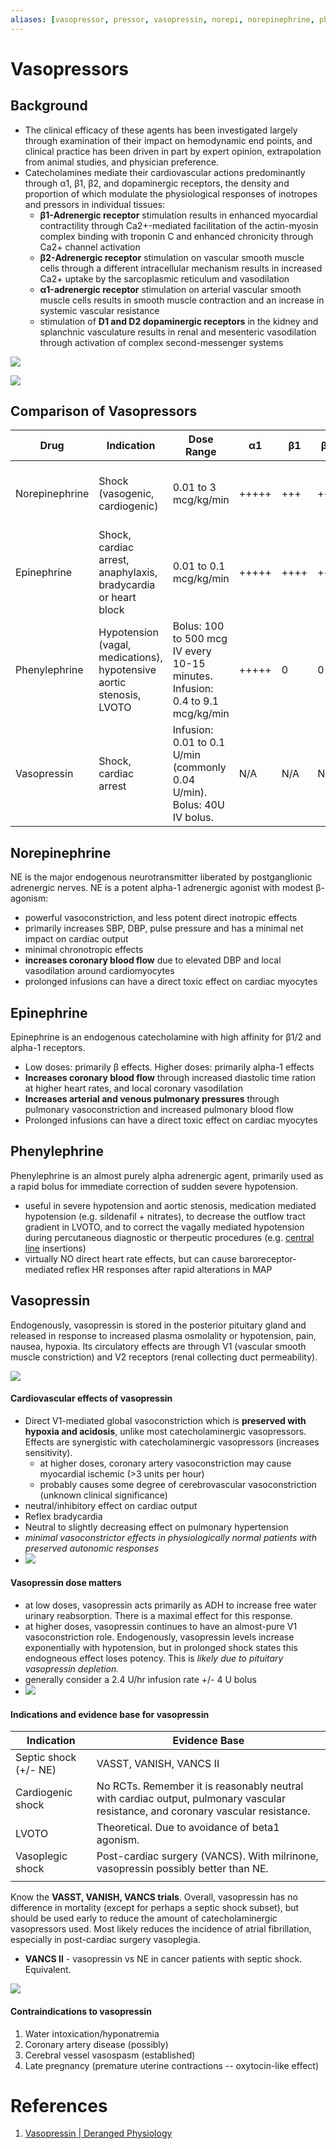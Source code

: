```yaml
---
aliases: [vasopressor, pressor, vasopressin, norepi, norepinephrine, phenyl, phenylephrine]
---
```

# Vasopressors
## Background
- The clinical efficacy of these agents has been investigated largely through examination of their impact on hemodynamic end points, and clinical practice has been driven in part by expert opinion, extrapolation from animal studies, and physician preference.
- Catecholamines mediate their cardiovascular actions predominantly through α1, β1, β2, and dopaminergic receptors, the density and proportion of which modulate the physiological responses of inotropes and pressors in individual tissues:
	- **β1-Adrenergic receptor** stimulation results in enhanced myocardial contractility through Ca2+-mediated facilitation of the actin-myosin complex binding with troponin C and enhanced chronicity through Ca2+ channel activation
	- **β2-Adrenergic receptor** stimulation on vascular smooth muscle cells through a different intracellular mechanism results in increased Ca2+ uptake by the sarcoplasmic reticulum and vasodilation
	- **α1-adrenergic receptor** stimulation on arterial vascular smooth muscle cells results in smooth muscle contraction and an increase in systemic vascular resistance
	- stimulation of **D1 and D2 dopaminergic receptors** in the kidney and splanchnic vasculature results in renal and mesenteric vasodilation through activation of complex second-messenger systems

![](_attachments/16ff1.jpg)

![](_attachments/16ff2.jpg)

## Comparison of Vasopressors
| Drug           | Indication                                                           | Dose Range                                                                    | α1    | β1   | β2  | DA  | Major Side Fx                                                                    |
| -------------- | -------------------------------------------------------------------- | ----------------------------------------------------------------------------- | ----- | ---- | --- | --- | -------------------------------------------------------------------------------- |
| Norepinephrine | Shock (vasogenic, cardiogenic)                                       | 0.01 to 3 mcg/kg/min                                                          | +++++ | +++  | ++  | N/A | Arrhythmias, bradycardia, peripheral ischemia, hypertension                      |
| Epinephrine    | Shock, cardiac arrest, anaphylaxis, bradycardia or heart block       | 0.01 to 0.1 mcg/kg/min                                                        | +++++ | ++++ | +++ | N/A | Ventricular arrhythmias, hypertension, cardiac ischemia, SCD                     |
| Phenylephrine  | Hypotension (vagal, medications), hypotensive aortic stenosis, LVOTO | Bolus: 100 to 500 mcg IV every 10-15 minutes. Infusion: 0.4 to 9.1 mcg/kg/min | +++++ | 0    | 0   | N/A | Reflex bradycardia, hypertension, severe vasoconstriction                        |
| Vasopressin    | Shock, cardiac arrest                                                | Infusion: 0.01 to 0.1 U/min (commonly 0.04 U/min). Bolus: 40U IV bolus.       | N/A   | N/A  | N/A | N/A | arrhythmias, hypertension, decreased cardiac output, splanchnic vasoconstriction | 

## Norepinephrine
NE is the major endogenous neurotransmitter liberated by postganglionic adrenergic nerves. NE is a potent alpha-1 adrenergic agonist with modest β-agonism:
- powerful vasoconstriction, and less potent direct inotropic effects
- primarily increases SBP, DBP, pulse pressure and has a minimal net impact on cardiac output
- minimal chronotropic effects
- **increases coronary blood flow** due to elevated DBP and local vasodilation around cardiomyocytes
- prolonged infusions can have a direct toxic effect on cardiac myocytes 

## Epinephrine
Epinephrine is an endogenous catecholamine with high affinity for β1/2 and alpha-1 receptors. 
- Low doses: primarily β effects. Higher doses: primarily alpha-1 effects
- **Increases coronary blood flow** through increased diastolic time ration at higher heart rates, and local coronary vasodilation
- **Increases arterial and venous pulmonary pressures** through pulmonary vasoconstriction and increased pulmonary blood flow
- Prolonged infusions can have a direct toxic effect on cardiac myocytes 

## Phenylephrine
Phenylephrine is an almost purely alpha adrenergic agent, primarily used as a rapid bolus for immediate correction of sudden severe hypotension.
- useful in severe hypotension and aortic stenosis, medication mediated hypotension (e.g. sildenafil + nitrates), to decrease the outflow tract gradient in LVOTO, and to correct the vagally mediated hypotension during percutaneous diagnostic or therpeutic procedures (e.g. [central line](../Procedures/Central%20Lines.md) insertions)
- virtually NO direct heart rate effects, but can cause baroreceptor-mediated reflex HR responses after rapid alterations in MAP

## Vasopressin
Endogenously, vasopressin is stored in the posterior pituitary gland and released in response to increased plasma osmolality or hypotension, pain, nausea, hypoxia. Its circulatory effects are through V1 (vascular smooth muscle constriction) and V2 receptors (renal collecting duct permeability).

![](_attachments/xtljTq15VOI1NSE6-image-1641419229442.png)

#### Cardiovascular effects of vasopressin
- Direct V1-mediated global vasoconstriction which is **preserved with hypoxia and acidosis**, unlike most catecholaminergic vasopressors. Effects are synergistic with catecholaminergic vasopressors (increases sensitivity).
	- at higher doses, coronary artery vasoconstriction may cause myocardial ischemic (>3 units per hour)
	- probably causes some degree of cerebrovascular vasoconstriction (unknown clinical significance)
- neutral/inhibitory effect on cardiac output
- Reflex bradycardia
- Neutral to slightly decreasing effect on pulmonary hypertension
- *minimal vasoconstrictor effects in physiologically normal patients with preserved autonomic responses*
- ![](_attachments/vasopressin%20enhances%20vascular%20sensitivity%20to%20catecholamines%201.jpg)

#### Vasopressin dose matters
- at low doses, vasopressin acts primarily as ADH to increase free water urinary reabsorption. There is a maximal effect for this response.
- at higher doses, vasopressin continues to have an almost-pure V1 vasoconstriction role. Endogenously, vasopressin levels increase exponentially with hypotension, but in prolonged shock states this endogneous effect loses potency. This is *likely due to pituitary vasopressin depletion.*
- generally consider a 2.4 U/hr infusion rate +/- 4 U bolus
- ![](_attachments/decrease%20in%20vasopressin%20levels%20over%20the%20course%20of%20an%20episode%20of%20shock%201.jpg)

#### Indications and evidence base for vasopressin
| Indication            | Evidence Base                                                                                                                    |
| --------------------- | -------------------------------------------------------------------------------------------------------------------------------- |
| Septic shock (+/- NE) | VASST, VANISH, VANCS II                                                                                                                   |
| Cardiogenic shock     | No RCTs. Remember it is reasonably neutral with cardiac output, pulmonary vascular resistance, and coronary vascular resistance. |
| LVOTO                 | Theoretical. Due to avoidance of beta1 agonism.                                                                                  |
| Vasoplegic shock      | Post-cardiac surgery (VANCS). With milrinone, vasopressin possibly better than NE.                                                                  |
|                       |                                                                                                                                  |
Know the **VASST, VANISH, VANCS trials**. Overall, vasopressin has no difference in mortality (except for perhaps a septic shock subset), but should be used early to reduce the amount of catecholaminergic vasopressors used. Most likely reduces the incidence of atrial fibrillation, especially in post-cardiac surgery vasoplegia.
- **VANCS II** - vasopressin vs NE in cancer patients with septic shock. Equivalent.

![](_attachments/c4tqulV53RdxTRod-image-1641419051065.png)

#### Contraindications to vasopressin
1. Water intoxication/hyponatremia
2. Coronary artery disease (possibly)
3. Cerebral vessel vasospasm (established)
4. Late pregnancy (premature uterine contractions -- oxytocin-like effect)

# References
1. [Vasopressin | Deranged Physiology](https://derangedphysiology.com/main/cicm-primary-exam/required-reading/cardiovascular-system/Chapter%20978/vasopressin)